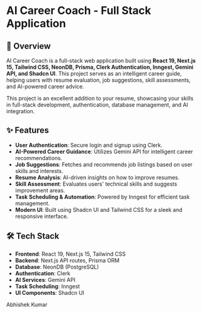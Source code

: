 # AI Career Coach - Full Stack Application

## 🚀 Overview

AI Career Coach is a full-stack web application built using **React 19, Next.js 15, Tailwind CSS, NeonDB, Prisma, Clerk Authentication, Inngest, Gemini API, and Shadcn UI**. This project serves as an intelligent career guide, helping users with resume evaluation, job suggestions, skill assessments, and AI-powered career advice.

This project is an excellent addition to your resume, showcasing your skills in full-stack development, authentication, database management, and AI integration.

## ✨ Features

- **User Authentication**: Secure login and signup using Clerk.
- **AI-Powered Career Guidance**: Utilizes Gemini API for intelligent career recommendations.
- **Job Suggestions**: Fetches and recommends job listings based on user skills and interests.
- **Resume Analysis**: AI-driven insights on how to improve resumes.
- **Skill Assessment**: Evaluates users' technical skills and suggests improvement areas.
- **Task Scheduling & Automation**: Powered by Inngest for efficient task management.
- **Modern UI**: Built using Shadcn UI and Tailwind CSS for a sleek and responsive interface.

## 🛠 Tech Stack

- **Frontend**: React 19, Next.js 15, Tailwind CSS
- **Backend**: Next.js API routes, Prisma ORM
- **Database**: NeonDB (PostgreSQL)
- **Authentication**: Clerk
- **AI Services**: Gemini API
- **Task Scheduling**: Inngest
- **UI Components**: Shadcn UI









Abhishek Kumar

